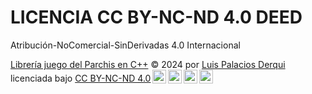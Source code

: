# LICENCIA CC BY-NC-ND 4.0 DEED

Atribución-NoComercial-SinDerivadas 4.0 Internacional

<p xmlns:cc="http://creativecommons.org/ns#" xmlns:dct="http://purl.org/dc/terms/"><a property="dct:title" rel="cc:attributionURL" href="https://github.com/LuisPalacios/cpp-libparchis">Librería juego del Parchis en C++</a> © 2024 por <a rel="cc:attributionURL dct:creator" property="cc:attributionName" href="https://www.luispa.com/about/">Luis Palacios Derqui</a> licenciada bajo <a href="http://creativecommons.org/licenses/by-nc-nd/4.0/deed.es/?ref=chooser-v1" target="_blank" rel="license noopener noreferrer" style="display:inline-block;">CC BY-NC-ND 4.0<img style="height:22px!important;margin-left:3px;vertical-align:text-bottom;" src="https://mirrors.creativecommons.org/presskit/icons/cc.svg?ref=chooser-v1"><img style="height:22px!important;margin-left:3px;vertical-align:text-bottom;" src="https://mirrors.creativecommons.org/presskit/icons/by.svg?ref=chooser-v1"><img style="height:22px!important;margin-left:3px;vertical-align:text-bottom;" src="https://mirrors.creativecommons.org/presskit/icons/nc.svg?ref=chooser-v1"><img style="height:22px!important;margin-left:3px;vertical-align:text-bottom;" src="https://mirrors.creativecommons.org/presskit/icons/nd.svg?ref=chooser-v1"></a></p>
